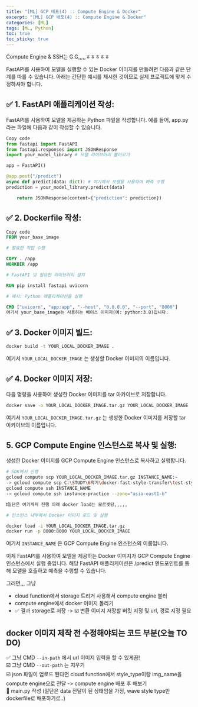 ```yaml
---
title: "[ML] GCP 배포(4) :: Compute Engine & Docker"
excerpt: "[ML] GCP 배포(4) :: Compute Engine & Docker"
categories: [ML]
tags: [ML, Python]
toc: true
toc_sticky: true
---
```


Compute Engine & SSH는 G.G,,,,,ㅎㅎㅎㅎㅎ <br>

FastAPI를 사용하여 모델을 실행할 수 있는 Docker 이미지를 만들려면 다음과 같은 단계를 따를 수 있습니다. 아래는 간단한 예시를 제시한 것이므로 실제 프로젝트에 맞게 수정하셔야 합니다.

## ✅ 1. FastAPI 애플리케이션 작성:

FastAPI를 사용하여 모델을 제공하는 Python 파일을 작성합니다. 예를 들어, app.py라는 파일에 다음과 같이 작성할 수 있습니다.

```python
Copy code
from fastapi import FastAPI
from fastapi.responses import JSONResponse
import your_model_library # 모델 라이브러리 불러오기

app = FastAPI()

@app.post("/predict")
async def predict(data: dict): # 여기에서 모델을 사용하여 예측 수행
prediction = your_model_library.predict(data)

    return JSONResponse(content={"prediction": prediction})
```

## ✅ 2. Dockerfile 작성:

```Dockerfile
Copy code
FROM your_base_image

# 필요한 작업 수행

COPY . /app
WORKDIR /app

# FastAPI 및 필요한 라이브러리 설치

RUN pip install fastapi uvicorn

# 예시: Python 애플리케이션을 실행

CMD ["uvicorn", "app:app", "--host", "0.0.0.0", "--port", "8000"]
여기서 your_base_image는 사용하는 베이스 이미지(예: python:3.8)입니다.
```

## ✅ 3. Docker 이미지 빌드:

```bash
docker build -t YOUR_LOCAL_DOCKER_IMAGE .
```

여기서 `YOUR_LOCAL_DOCKER_IMAGE` 는 생성할 Docker 이미지의 이름입니다.

## ✅ 4. Docker 이미지 저장:

다음 명령을 사용하여 생성한 Docker 이미지를 tar 아카이브로 저장합니다.

```bash
docker save -o YOUR_LOCAL_DOCKER_IMAGE.tar.gz YOUR_LOCAL_DOCKER_IMAGE
```

여기서 `YOUR_LOCAL_DOCKER_IMAGE.tar.gz` 는 생성한 Docker 이미지를 저장할 tar 아카이브의 이름입니다.

## 5. GCP Compute Engine 인스턴스로 복사 및 실행:

생성한 Docker 이미지를 GCP Compute Engine 인스턴스로 복사하고 실행합니다.

```bash
# SDK에서 진행
gcloud compute scp YOUR_LOCAL_DOCKER_IMAGE.tar.gz INSTANCE_NAME:~
-> gcloud compute scp C:\STUDY\6학기\docker-fast-style-transfer\test-style-transfer.tar.gz instance-practice:~ --zone="asia-east1-b"
gcloud compute ssh INSTANCE_NAME
-> gcloud compute ssh instance-practice --zone="asia-east1-b"

❗일단은 여기까지 진행 아래 docker load는 모르겟당,,,,,

# 인스턴스 내부에서 Docker 이미지 로드 및 실행

docker load -i YOUR_LOCAL_DOCKER_IMAGE.tar.gz
docker run -p 8000:8000 YOUR_LOCAL_DOCKER_IMAGE
```

여기서 `INSTANCE_NAME` 은 GCP Compute Engine 인스턴스의 이름입니다.

이제 FastAPI를 사용하여 모델을 제공하는 Docker 이미지가 GCP Compute Engine 인스턴스에서 실행 중입니다. 해당 FastAPI 애플리케이션은 /predict 엔드포인트를 통해 모델을 호출하고 예측을 수행할 수 있습니다. <br>

그러면,,, 그냥

- cloud function에서 storage 트리거 사용해서 compute engine 불러
- compute engine에서 docker 이미지 돌리기
- ✅ 결과 storage로 저장 -> ☑️ 변환 이미지 저장할 버킷 지정 및 url, 경로 지정 필요

## docker 이미지 제작 전 수정해야되는 코드 부분(오늘 TO DO)

✅ 그냥 CMD `--in-path` 에서 url 이미지 입력을 할 수 있게끔! <br>
☑️ 그냥 CMD `--out-path` 는 지우기 <br>
☑️ json 파일이 업로드 된다면 cloud function에서 style_type이랑 img_name을 compute engine으로 전달 -> compute engine 배포 후 해보기 <br>
🔺 main.py 작성 (일단은 data 전달이 된 상태임을 가정, wave style type만 dockerfile로 배포하기로..)
